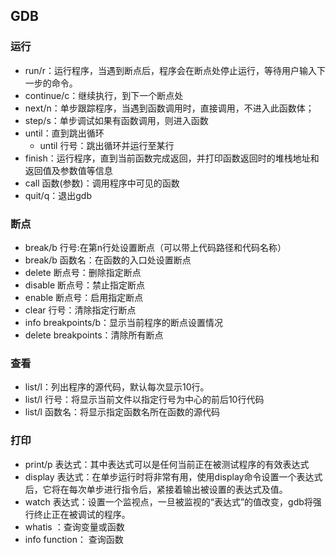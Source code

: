 ## GDB

### 运行

* run/r：运行程序，当遇到断点后，程序会在断点处停止运行，等待用户输入下一步的命令。
* continue/c：继续执行，到下一个断点处
* next/n：单步跟踪程序，当遇到函数调用时，直接调用，不进入此函数体； 
* step/s：单步调试如果有函数调用，则进入函数
* until：直到跳出循环
    * until 行号：跳出循环并运行至某行
* finish：运行程序，直到当前函数完成返回，并打印函数返回时的堆栈地址和返回值及参数值等信息
* call 函数(参数)：调用程序中可见的函数
* quit/q：退出gdb

### 断点
* break/b 行号:在第n行处设置断点（可以带上代码路径和代码名称）
* break/b 函数名：在函数的入口处设置断点
* delete 断点号：删除指定断点
* disable 断点号：禁止指定断点
* enable 断点号：启用指定断点
* clear 行号：清除指定行断点
* info breakpoints/b：显示当前程序的断点设置情况
* delete breakpoints：清除所有断点

### 查看
* list/l：列出程序的源代码，默认每次显示10行。
* list/l 行号：将显示当前文件以指定行号为中心的前后10行代码
* list/l 函数名：将显示指定函数名所在函数的源代码

### 打印
* print/p 表达式：其中表达式可以是任何当前正在被测试程序的有效表达式
* display 表达式：在单步运行时将非常有用，使用display命令设置一个表达式后，它将在每次单步进行指令后，紧接着输出被设置的表达式及值。
* watch 表达式：设置一个监视点，一旦被监视的“表达式”的值改变，gdb将强行终止正在被调试的程序。
* whatis ：查询变量或函数
* info function： 查询函数
